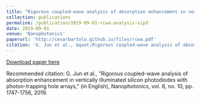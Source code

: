 ```yaml
---
title: "Rigorous coupled-wave analysis of absorption enhancement in vertically illuminated silicon photodiodes with photon-trapping hole arrays"
collection: publications
permalink: /publication/2019-09-01-rcwa-analysis-sipd
date: 2019-09-01
venue: 'Nanophotonics'
paperurl: 'http://cesarbartolo.github.io/files/rcwa.pdf'
citation: 'G. Jun et al., &quot;Rigorous coupled-wave analysis of absorption enhancement in vertically illuminated silicon photodiodes with photon-trapping hole arrays,&quot; (in English), Nanophotonics, vol. 8, no. 10, pp. 1747-1756, 2019.'
---
```

[Download paper here](http://cesarbartolo.github.io/files/rcwa.pdf)

Recommended citation: G. Jun et al., "Rigorous coupled-wave analysis of absorption enhancement in vertically illuminated silicon photodiodes with photon-trapping hole arrays," (in English), Nanophotonics, vol. 8, no. 10, pp. 1747-1756, 2019.